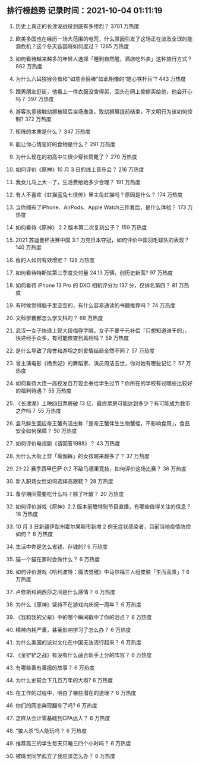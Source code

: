 
## 排行榜趋势 记录时间：2021-10-04 01:11:19
  
  1. 历史上真正的长津湖战役到底有多惨烈？ 3701 万热度
    
  2. 欧美多国也在经历一场大范围的电荒，什么原因引发了这场正在波及全球的能源危机？这个冬天各国将如何度过？ 1265 万热度
    
  3. 如何看待越来越多的年轻人选择「睡到自然醒，酒店吃外卖」这种旅行方式？ 882 万热度
    
  4. 为什么六耳猕猴会有和“如意金箍棒”如此相像的“随心铁杆兵”? 443 万热度
    
  5. 跟男朋友逛街，他看上一件衣服没舍得买，回头在网上偷偷买给他，他会开心吗？ 397 万热度
    
  6. 游客执意接触幼狮被阻后当场撒泼，致幼狮展提前结束，不文明行为该如何控制? 372 万热度
    
  7. 矩阵的本质是什么？ 347 万热度
    
  8. 能让你心情变好的食物是什么？ 291 万热度
    
  9. 为什么现在的初高中生很少穿长筒靴了？ 270 万热度
    
  10. 如何评价《原神》10 月 3 日的线上音乐会？ 216 万热度
    
  11. 我女儿马上大一了，生活费给她多少合理？ 191 万热度
    
  12. 有人不喜欢《虹猫蓝兔七侠传》里主角虹猫吗？原因是什么？ 174 万热度
    
  13. 当你拥有了iPhone、AirPods、Apple Watch三件套后，是什么体验？ 173 万热度
    
  14. 如何看待《原神》 2.2 版本第二次复刻公子？ 159 万热度
    
  15. 2021 苏迪曼杯决赛中国 3:1 力克日本夺冠，如何评价中国羽毛球队的表现？ 140 万热度
    
  16. 瘦的人如何有效增肥？ 128 万热度
    
  17. 如何看待特斯拉第三季度交付量 24.13 万辆，创历史新高? 97 万热度
    
  18. 如何看待 iPhone 13  Pro 的 DXO 相机评分为 137 分，仅排名第四？ 81 万热度
    
  19. 有时候觉得脑子里空空的，有什么容易通读的书籍推荐吗？ 74 万热度
    
  20. 文科学霸都怎么学文科的？ 68 万热度
    
  21. 武汉一女子快递上现大段侮辱字眼，女子不要千元补偿「只想知道谁干的」，快递经手众多，有可能核查到真相吗？ 59 万热度
    
  22. 是什么导致了段誉和游坦之的爱情结局全然不同？ 57 万热度
    
  23. 曾主演电影《杨贵妃》的舞蹈家、演员周洁去世，你对她有哪些记忆？ 57 万热度
    
  24. 如何看待大连一高校发百万现金券给学生过节？你所在的学校有过哪些比较好的福利待遇？ 55 万热度
    
  25. 《长津湖》上映四日票房破 13 亿，最终票房可能达到多少？有可能成为救市之作吗？ 55 万热度
    
  26. 盒马鲜生回应帝王蟹有活虫称「是帝王蟹伴生生物蟹蛭，不影响食用」，食品安全如何保障？ 50 万热度
    
  27. 如何评价电视剧《请回答1988》？ 43 万热度
    
  28. 为什么大街上穿「瑜伽裤」的女孩越来越多了？ 37 万热度
    
  29. 21-22 赛季西甲巴萨 0:2 不敌马德里竞技，如何评价这场比赛？ 36 万热度
    
  30. 新入职场女性如何选择高跟鞋？ 28 万热度
    
  31. 备孕期间需要吃什么吗？除了叶酸？ 20 万热度
    
  32. 如何评价游戏《原神》2.2 版本前瞻特别节目直播，有哪些值得关注的信息？ 18 万热度
    
  33. 10 月 3 日新疆伊犁州霍尔果斯市新增 2 例无症状感染者，目前当地疫情防控如何？ 6 万热度
    
  34. 生活中你是怎么省钱、存钱的? 6 万热度
    
  35. 猫一个猫在家时会做什么？ 6 万热度
    
  36. 如何评价游戏《哈利波特：魔法觉醒》中马尔福三人组皮肤「生而高贵」? 6 万热度
    
  37. 卢修斯和纳西莎之间是什么感情？ 6 万热度
    
  38. 为什么《原神》坚持不在游戏内庆祝一周年？ 6 万热度
    
  39. 《我和我的父辈》中的哪个瞬间戳中了你的泪点？ 6 万热度
    
  40. 精神内耗严重，甚至影响学习了怎么办？ 6 万热度
    
  41. 为什么美国的派对文化在中国无法流行起来？ 6 万热度
    
  42. 《金铲铲之战》有没有什么适合新手上分的阵容？ 6 万热度
    
  43. 有哪些善有善报的故事？ 6 万热度
    
  44. 为什么史前会下几百万年的大雨? 6 万热度
    
  45. 在工作的过程中，明白了哪些潜在的道理？ 6 万热度
    
  46. 你们的网恋奔现翻车了吗? 6 万热度
    
  47. 怎样从会计零基础到CPA达人？ 6 万热度
    
  48. “狼人杀”5人能玩吗？ 6 万热度
    
  49. 推荐高三的学生每天只睡三四个小时吗？ 6 万热度
    
  50. 被班里同学孤立了我应该怎么办？ 6 万热度
    